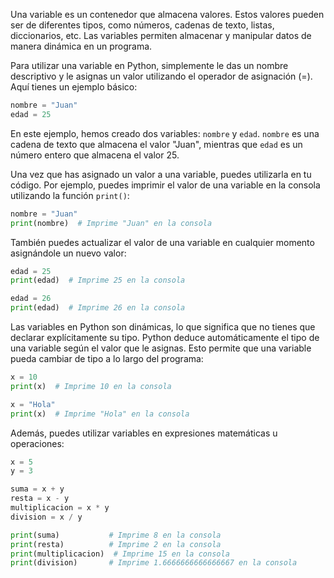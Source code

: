 Una variable es un contenedor que almacena valores. Estos valores pueden ser de diferentes tipos, como números, cadenas de texto, listas, diccionarios, etc. Las variables permiten almacenar y manipular datos de manera dinámica en un programa.

Para utilizar una variable en Python, simplemente le das un nombre descriptivo y le asignas un valor utilizando el operador de asignación (=). Aquí tienes un ejemplo básico:

```python
nombre = "Juan"
edad = 25
```

En este ejemplo, hemos creado dos variables: `nombre` y `edad`. `nombre` es una cadena de texto que almacena el valor "Juan", mientras que `edad` es un número entero que almacena el valor 25.

Una vez que has asignado un valor a una variable, puedes utilizarla en tu código. Por ejemplo, puedes imprimir el valor de una variable en la consola utilizando la función `print()`:

```python
nombre = "Juan"
print(nombre)  # Imprime "Juan" en la consola
```

También puedes actualizar el valor de una variable en cualquier momento asignándole un nuevo valor:

```python
edad = 25
print(edad)  # Imprime 25 en la consola

edad = 26
print(edad)  # Imprime 26 en la consola
```

Las variables en Python son dinámicas, lo que significa que no tienes que declarar explícitamente su tipo. Python deduce automáticamente el tipo de una variable según el valor que le asignas. Esto permite que una variable pueda cambiar de tipo a lo largo del programa:

```python
x = 10
print(x)  # Imprime 10 en la consola

x = "Hola"
print(x)  # Imprime "Hola" en la consola
```

Además, puedes utilizar variables en expresiones matemáticas u operaciones:

```python
x = 5
y = 3

suma = x + y
resta = x - y
multiplicacion = x * y
division = x / y

print(suma)           # Imprime 8 en la consola
print(resta)          # Imprime 2 en la consola
print(multiplicacion)  # Imprime 15 en la consola
print(division)       # Imprime 1.6666666666666667 en la consola
```
